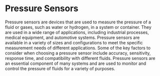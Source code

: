 # Pressure Sensors

Pressure sensors are devices that are used to measure the pressure of a fluid or gases, such as water or hydrogen, in a system or container. They are used in a wide range of applications, including industrial processes, medical equipment, and automotive systems. Pressure sensors are available in a variety of sizes and configurations to meet the specific measurement needs of different applications. Some of the key factors to consider when choosing a pressure sensor include accuracy, sensitivity, response time, and compatibility with different fluids. Pressure sensors are an essential component of many systems and are used to monitor and control the pressure of fluids for a variety of purposes.
